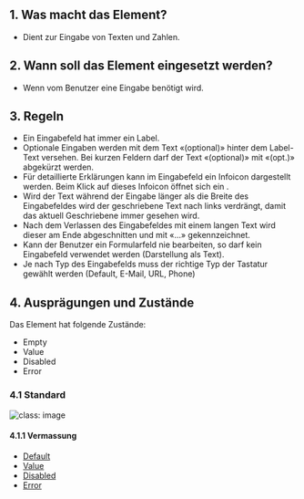 ## 1. Was macht das Element?
*   Dient zur Eingabe von Texten und Zahlen.

## 2. Wann soll das Element eingesetzt werden?
*   Wenn vom Benutzer eine Eingabe benötigt wird.

## 3. Regeln
*   Ein Eingabefeld hat immer ein Label.
*   Optionale Eingaben werden mit dem Text «(optional)» hinter dem Label-Text versehen. Bei kurzen Feldern darf der Text «(optional)» mit «(opt.)» abgekürzt werden.
*   Für detaillierte Erklärungen kann im Eingabefeld ein Infoicon dargestellt werden. Beim Klick auf dieses Infoicon öffnet sich ein .
*   Wird der Text während der Eingabe länger als die Breite des Eingabefeldes wird der geschriebene Text nach links verdrängt, damit das aktuell Geschriebene immer gesehen wird.
*   Nach dem Verlassen des Eingabefeldes mit einem langen Text wird dieser am Ende abgeschnitten und mit «...» gekennzeichnet.
*   Kann der Benutzer ein Formularfeld nie bearbeiten, so darf kein Eingabefeld verwendet werden (Darstellung als Text).
*   Je nach Typ des Eingabefelds muss der richtige Typ der Tastatur gewählt werden (Default, E-Mail, URL, Phone)

## 4. Ausprägungen und Zustände
Das Element hat folgende Zustände:
*   Empty
*   Value
*   Disabled
*   Error

### 4.1 Standard
![](https://raw.githubusercontent.com/sbb-design-systems/mdsd/master/elements/14-textfield/images/ME14_Default.png 'class: image')


#### 4.1.1 Vermassung
*   [Default](https://sbb.invisionapp.com/d/main#/console/14051805/313166986/inspect)
*   [Value](https://sbb.invisionapp.com/d/main#/console/14051805/313166988/inspect)
*   [Disabled](https://sbb.invisionapp.com/d/main#/console/14051805/313166985/inspect)
*   [Error](https://sbb.invisionapp.com/d/main#/console/14051805/313166987/inspect)